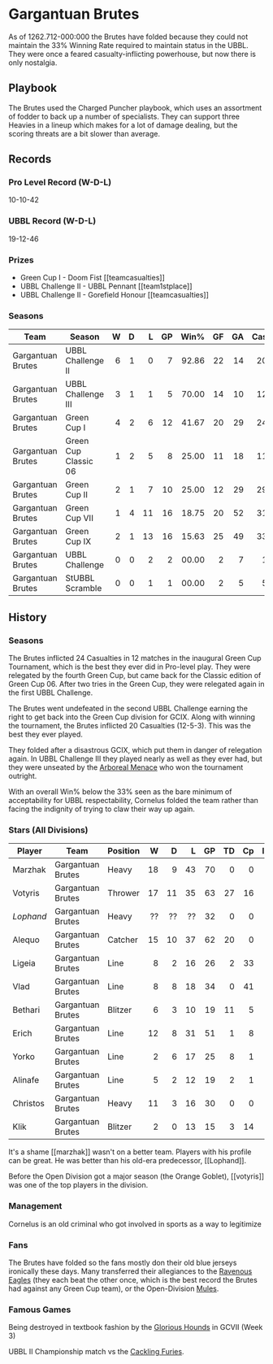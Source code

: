 # Gargantuan Brutes

As of 1262.712-000:000 the Brutes have folded because they could not maintain the 33% Winning Rate required to maintain status in the UBBL. They were once a feared casualty-inflicting powerhouse, but now there is only nostalgia.

## Playbook

The Brutes used the Charged Puncher playbook, which uses an assortment of fodder to back up a number of specialists. They can support three Heavies in a lineup which makes for a lot of damage dealing, but the scoring threats are a bit slower than average.

## Records

### Pro Level Record (W-D-L)

10-10-42

### UBBL Record (W-D-L)

19-12-46

### Prizes

* Green Cup I - Doom Fist [[teamcasualties]]
* UBBL Challenge II - UBBL Pennant [[team1stplace]]
* UBBL Challenge II - Gorefield Honour [[teamcasualties]]

### Seasons

| Team      | Season             | W  | D | L | GP | Win% | GF   | GA   | Cas  | CDif | FF   |
|-----------|--------------------|--:|--:|--:|---:|-----:|---:|---:|----:|-----:|---:|
| Gargantuan Brutes | UBBL Challenge II    |    6 |    1 |    0 |      7 | 92.86 |   22 |   14 |   20 |     13 |    3 |
| Gargantuan Brutes | UBBL Challenge III   |    3 |    1 |    1 |      5 |      70.00 |   14 |   10 |   12 |      3 |    3 |
| Gargantuan Brutes | Green Cup I          |    4 |    2 |    6 |     12 | 41.67 |   20 |   29 |   24 |     13 |    1 |
| Gargantuan Brutes | Green Cup Classic 06 |    1 |    2 |    5 |      8 |      25.00 |   11 |   18 |   11 |     -4 |    2 |
| Gargantuan Brutes | Green Cup II         |    2 |    1 |    7 |     10 |      25.00 |   12 |   29 |   29 |     14 |    1 |
| Gargantuan Brutes | Green Cup VII        |    1 |    4 |   11 |     16 |   18.75 |   20 |   52 |   31 |     -6 |   -1 |
| Gargantuan Brutes | Green Cup IX         |    2 |    1 |   13 |     16 |  15.63 |   25 |   49 |   33 |     16 |   -5 |
| Gargantuan Brutes | UBBL Challenge       |    0 |    0 |    2 |      2 |      00.00 |    2 |    7 |    1 |     -4 |    0 |
| Gargantuan Brutes | StUBBL Scramble      |    0 |    0 |    1 |      1 |      00.00 |    2 |    5 |    5 |      4 |   -1 |

## History

### Seasons

The Brutes inflicted 24 Casualties in 12 matches in the inaugural Green Cup Tournament, which is the best they ever did in Pro-level play. They were relegated by the fourth Green Cup, but came back for the Classic edition of Green Cup 06. After two tries in the Green Cup, they were relegated again in the first UBBL Challenge.

The Brutes went undefeated in the second UBBL Challenge earning the right to get back into the Green Cup division for GCIX. Along with winning the tournament, the Brutes inflicted 20 Casualties (12-5-3). This was the best they ever played.

They folded after a disastrous GCIX, which put them in danger of relegation again. In UBBL Challenge III they played nearly as well as they ever had, but they were unseated by the [Arboreal Menace](arborealmenace) who won the tournament outright. 

With an overall Win% below the 33% seen as the bare minimum of acceptability for UBBL respectability, Cornelus folded the team rather than facing the indignity of trying to claw their way up again.

### Stars (All Divisions)

| Player           | Team        | Position      | W | D | L | GP | TD | Cp | Int | BH | SI | Ki | MVP | SPP |
|------------------|-------------|---------------|--:|--:|--:|---:|---:|---:|----:|---:|---:|---:|----:|----:|
| Marzhak | Gargantuan Brutes | Heavy          |   18 |    9 |   43 |   70 |    0 |    0 |    1 |   35 |   18 |    2 |    6 |  142 |
| Votyris | Gargantuan Brutes | Thrower |   17 |   11 |   35 |   63 |   27 |   16 |    3 |    2 |    0 |    1 |    4 |  129 |
| *Lophand* | Gargantuan Brutes | Heavy          |   ?? |   ?? |   ?? |   32 |    0 |    0 |    0 |   28 |   18 |    5 |    4 |  122 |
| Alequo  | Gargantuan Brutes | Catcher   |   15 |   10 |   37 |   62 |   20 |    0 |    2 |    0 |    0 |    0 |    4 |   84 |
| Ligeia   | Gargantuan Brutes | Line          |    8 |    2 |   16 |   26 |    2 |   33 |    2 |    3 |    1 |    0 |    3 |   66 |
| Vlad    | Gargantuan Brutes | Line          |    8 |    8 |   18 |   34 |    0 |   41 |    0 |    0 |    0 |    0 |    3 |   56 |
| Bethari | Gargantuan Brutes | Blitzer   |    6 |    3 |   10 |   19 |   11 |    5 |    1 |    1 |    0 |    0 |    2 |   52 |
| Erich    | Gargantuan Brutes | Line          |   12 |    8 |   31 |   51 |    1 |    8 |    3 |    3 |    2 |    0 |    4 |   47 |
| Yorko   | Gargantuan Brutes | Line          |    2 |    6 |   17 |   25 |    8 |    1 |    1 |    1 |    0 |    0 |    2 |   39 |
| Alinafe  | Gargantuan Brutes | Line          |    5 |    2 |   12 |   19 |    2 |    1 |    4 |    1 |    1 |    0 |    3 |   34 |
| Christos | Gargantuan Brutes | Heavy        |   11 |    3 |   16 |   30 |    0 |    0 |    0 |    4 |    3 |    0 |    3 |   29 |
| Klik     | Gargantuan Brutes | Blitzer   |    2 |    0 |   13 |   15 |    3 |   14 |    0 |    0 |    0 |    0 |    1 |   28 |

It's a shame [[marzhak]] wasn't on a better team. Players with his profile can be great. He was better than his old-era predecessor, [[Lophand]].

Before the Open Division got a major season (the Orange Goblet), [[votyris]] was one of the top players in the division.

### Management

Cornelus is an old criminal who got involved in sports as a way to legitimize 

### Fans

The Brutes have folded so the fans mostly don their old blue jerseys ironically these days. Many transferred their allegiances to the [Ravenous Eagles](ravenouseagles) (they each beat the other once, which is the best record the Brutes had against any Green Cup team), or the Open-Division [Mules](kickingmules.md).

### Famous Games

Being destroyed in textbook fashion by the [Glorious Hounds](glorioushounds) in GCVII (Week 3) 

UBBL II Championship match vs the [Cackling Furies](cacklingfuries).